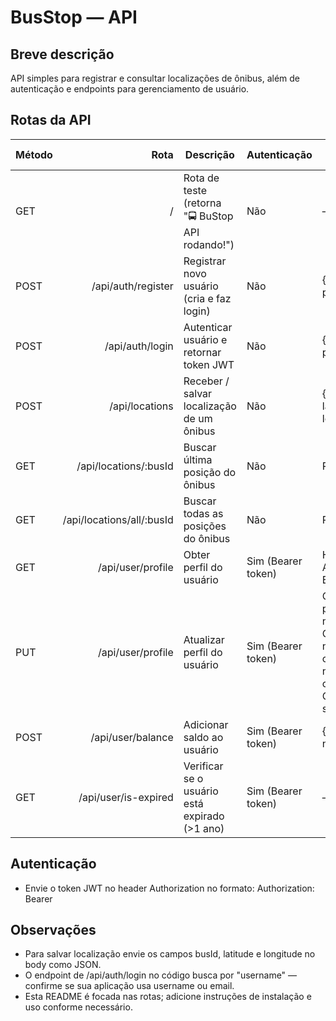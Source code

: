 # BusStop — API

Breve descrição
--------------
API simples para registrar e consultar localizações de ônibus, além de autenticação e endpoints para gerenciamento de usuário.

Rotas da API
------------
| Método | Rota | Descrição | Autenticação | Body / Params |
|---|---:|---|---|---|
| GET | / | Rota de teste (retorna "🚍 BuStop API rodando!") | Não | — |
| POST | /api/auth/register | Registrar novo usuário (cria e faz login) | Não | { name, email, password } |
| POST | /api/auth/login | Autenticar usuário e retornar token JWT | Não | { email, password } |
| POST | /api/locations | Receber / salvar localização de um ônibus | Não | { busId, latitude, longitude } |
| GET | /api/locations/:busId | Buscar última posição do ônibus | Não | Param: busId |
| GET | /api/locations/all/:busId | Buscar todas as posições do ônibus | Não | Param: busId |
| GET | /api/user/profile | Obter perfil do usuário | Sim (Bearer token) | Header: Authorization: Bearer <token> |
| PUT | /api/user/profile | Atualizar perfil do usuário | Sim (Bearer token) | Campos permitidos: name, email, CEP, street, number, complement, neighborhood, city, state, CPF, phone, saldo |
| POST | /api/user/balance | Adicionar saldo ao usuário | Sim (Bearer token) | { amount: number } |
| GET | /api/user/is-expired | Verificar se o usuário está expirado (>1 ano) | Sim (Bearer token) | — |

Autenticação
------------
- Envie o token JWT no header Authorization no formato:
  Authorization: Bearer <token>

Observações
----------
- Para salvar localização envie os campos busId, latitude e longitude no body como JSON.
- O endpoint de /api/auth/login no código busca por "username" — confirme se sua aplicação usa username ou email.
- Esta README é focada nas rotas; adicione instruções de instalação e uso conforme necessário.

```
